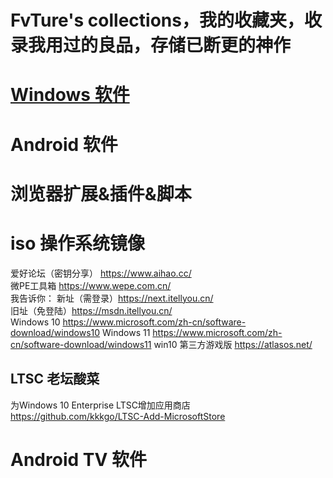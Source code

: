 # FvTure's collections，我的收藏夹，收录我用过的良品，存储已断更的神作
# [Windows 软件](https://github.com/FvTure/CollectionsOfFvTure/blob/main/Windows%20%E8%BD%AF%E4%BB%B6.md)
# Android 软件

# 浏览器扩展&插件&脚本

# iso 操作系统镜像
爱好论坛（密钥分享） https://www.aihao.cc/  
微PE工具箱 https://www.wepe.com.cn/  
我告诉你：
    新址（需登录）https://next.itellyou.cn/   
    旧址（免登陆）https://msdn.itellyou.cn/  
Windows 10 https://www.microsoft.com/zh-cn/software-download/windows10
Windows 11 https://www.microsoft.com/zh-cn/software-download/windows11
win10 第三方游戏版 https://atlasos.net/
## LTSC 老坛酸菜
为Windows 10 Enterprise LTSC增加应用商店 https://github.com/kkkgo/LTSC-Add-MicrosoftStore

# Android TV 软件
